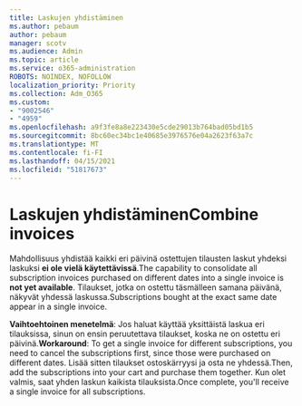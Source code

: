 ```yaml
---
title: Laskujen yhdistäminen
ms.author: pebaum
author: pebaum
manager: scotv
ms.audience: Admin
ms.topic: article
ms.service: o365-administration
ROBOTS: NOINDEX, NOFOLLOW
localization_priority: Priority
ms.collection: Adm_O365
ms.custom:
- "9002546"
- "4959"
ms.openlocfilehash: a9f3fe8a8e223430e5cde29013b764bad05bd1b5
ms.sourcegitcommit: 8bc60ec34bc1e40685e3976576e04a2623f63a7c
ms.translationtype: MT
ms.contentlocale: fi-FI
ms.lasthandoff: 04/15/2021
ms.locfileid: "51817673"
---
```

# <a name="combine-invoices"></a><span data-ttu-id="378e4-102">Laskujen yhdistäminen</span><span class="sxs-lookup"><span data-stu-id="378e4-102">Combine invoices</span></span>

<span data-ttu-id="378e4-103">Mahdollisuus yhdistää kaikki eri päivinä ostettujen tilausten laskut yhdeksi laskuksi **ei ole vielä käytettävissä**.</span><span class="sxs-lookup"><span data-stu-id="378e4-103">The capability to consolidate all subscription invoices purchased on different dates into a single invoice is **not yet available**.</span></span> <span data-ttu-id="378e4-104">Tilaukset, jotka on ostettu täsmälleen samana päivänä, näkyvät yhdessä laskussa.</span><span class="sxs-lookup"><span data-stu-id="378e4-104">Subscriptions bought at the exact same date appear in a single invoice.</span></span>

<span data-ttu-id="378e4-105">**Vaihtoehtoinen menetelmä**: Jos haluat käyttää yksittäistä laskua eri tilauksissa, sinun on ensin peruutettava tilaukset, koska ne on ostettu eri päivinä.</span><span class="sxs-lookup"><span data-stu-id="378e4-105">**Workaround**: To get a single invoice for different subscriptions, you need to cancel the subscriptions first, since those were purchased on different dates.</span></span> <span data-ttu-id="378e4-106">Lisää sitten tilaukset ostoskärryysi ja osta ne yhdessä.</span><span class="sxs-lookup"><span data-stu-id="378e4-106">Then, add the subscriptions into your cart and purchase them together.</span></span> <span data-ttu-id="378e4-107">Kun olet valmis, saat yhden laskun kaikista tilauksista.</span><span class="sxs-lookup"><span data-stu-id="378e4-107">Once complete, you'll receive a single invoice for all subscriptions.</span></span>

